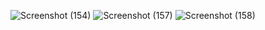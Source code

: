 ![Screenshot (154)](https://github.com/KeeluSindhu/jewellary-website/assets/152489773/f15d9809-9cd0-4274-ab6a-7df744345880)
![Screenshot (157)](https://github.com/KeeluSindhu/jewellary-website/assets/152489773/140b9112-4713-4708-b10f-7ab542fb04eb)
![Screenshot (158)](https://github.com/KeeluSindhu/jewellary-website/assets/152489773/78f0ac2f-84af-427f-a128-c459240e4138)
